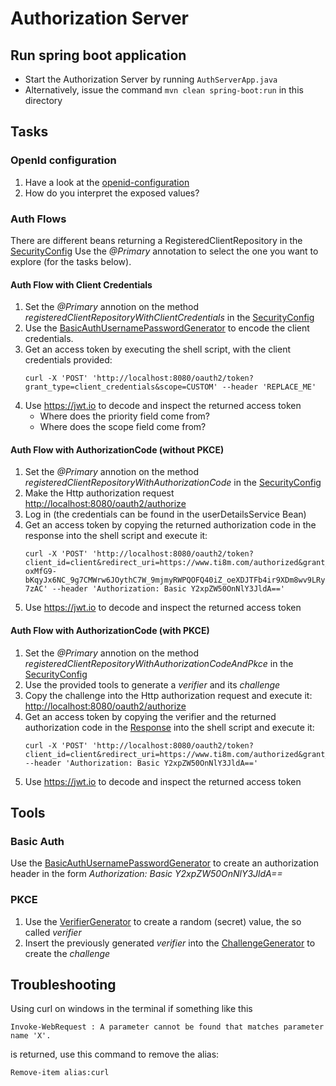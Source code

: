 # Authorization Server

## Run spring boot application

- Start the Authorization Server by running `AuthServerApp.java`
- Alternatively, issue the command `mvn clean spring-boot:run` in this directory

## Tasks
### OpenId configuration
1. Have a look at the [openid-configuration](http://localhost:8080/.well-known/openid-configuration)
2. How do you interpret the exposed values?

### Auth Flows
There are different beans returning a RegisteredClientRepository in the [SecurityConfig](src/main/java/ch/ti8m/academy/oauth2/web/SecurityConfig.java)
Use the <i>@Primary</i> annotation to select the one you want to explore (for the tasks below).

#### Auth Flow with Client Credentials
1. Set the <i>@Primary</i> annotion on the method <i>registeredClientRepositoryWithClientCredentials</i> in the [SecurityConfig](src/main/java/ch/ti8m/academy/oauth2/web/SecurityConfig.java)
2. Use the [BasicAuthUsernamePasswordGenerator](src/main/java/ch/ti8m/academy/oauth2/generate/BasicAuthUsernamePasswordGenerator.java) to encode the client credentials.
3. Get an access token by executing the shell script, with the client credentials provided:
   ```shell
   curl -X 'POST' 'http://localhost:8080/oauth2/token?grant_type=client_credentials&scope=CUSTOM' --header 'REPLACE_ME'
   ```
4. Use https://jwt.io to decode and inspect the returned access token
   - Where does the priority field come from?
   - Where does the scope field come from?

#### Auth Flow with AuthorizationCode (without PKCE)
1. Set the <i>@Primary</i> annotion on the method <i>registeredClientRepositoryWithAuthorizationCode</i> in the [SecurityConfig](src/main/java/ch/ti8m/academy/oauth2/web/SecurityConfig.java)
2. Make the Http authorization request [http://localhost:8080/oauth2/authorize](http://localhost:8080/oauth2/authorize?response_type=code&client_id=client&scope=openid&redirect_uri=https://www.ti8m.com/authorized)
3. Log in (the credentials can be found in the userDetailsService Bean)
4. Get an access token by copying the returned authorization code in the response into the shell script and execute it:
   ```shell
   curl -X 'POST' 'http://localhost:8080/oauth2/token?client_id=client&redirect_uri=https://www.ti8m.com/authorized&grant_type=authorization_code&code=qk2nxpEw67f8e-oxMfG9-bKqyJx6NC_9g7CMWrw6JOythC7W_9mjmyRWPQOFQ40iZ_oeXDJTFb4ir9XDm8wv9LRyQemv0W8l5zu4ChbiXJjRED73EdoKZQyT0lc-7zAC' --header 'Authorization: Basic Y2xpZW50OnNlY3JldA=='
   ```
5. Use https://jwt.io to decode and inspect the returned access token

#### Auth Flow with AuthorizationCode (with PKCE)
1. Set the <i>@Primary</i> annotion on the method <i>registeredClientRepositoryWithAuthorizationCodeAndPkce</i> in the [SecurityConfig](src/main/java/ch/ti8m/academy/oauth2/web/SecurityConfig.java)
2. Use the provided tools to generate a <i>verifier</i> and its <i>challenge</i>
3. Copy the challenge into the Http authorization request and execute it: [http://localhost:8080/oauth2/authorize](http:/localhost:8080/oauth2/authorize?response_type=code&client_id=client&scope=openid&redirect_uri=https://www.ti8m.com/authorized&code_challenge=h8_t7bWz0RJbadHxiORESYRq6RjdSK13SU_eUdrvzH4&code_challenge_method=S256)
4. Get an access token by copying the verifier and the returned authorization code in the [Response](https://www.ti8m.com/authorized?code=L0JHopvaOVbBU2CKx_5zjm0RzX8FbAS4ScsoPR2JUX4AitJ3tXtIV-973_BkMhTeRgmgv1ojUO23Lt08aHawOG77IghDRW4m-3efbWPzv024PO2ai6mCtrB3zu8MfDkd)
   into the shell script and execute it:
   ```shell
   curl -X 'POST' 'http://localhost:8080/oauth2/token?client_id=client&redirect_uri=https://www.ti8m.com/authorized&grant_type=authorization_code&code=REPLACE_ME&code_challenge_method=S256&code_verifier=REPLACE_ME' --header 'Authorization: Basic Y2xpZW50OnNlY3JldA=='
   ```
5. Use https://jwt.io to decode and inspect the returned access token

## Tools

### Basic Auth

Use the [BasicAuthUsernamePasswordGenerator](src/main/java/ch/ti8m/academy/oauth2/generate/BasicAuthUsernamePasswordGenerator.java) to create
an authorization header in the form <i>Authorization: Basic Y2xpZW50OnNlY3JldA==</i>

### PKCE

1. Use the [VerifierGenerator](src/main/java/ch/ti8m/academy/oauth2/generate/VerifierGenerator.java) to create a random (secret) value, the so called <i>verifier</i>
2. Insert the previously generated <i>verifier</i> into the [ChallengeGenerator](src/main/java/ch/ti8m/academy/oauth2/generate/ChallengeGenerator.java) to create the <i>challenge</i>

## Troubleshooting
Using curl on windows in the terminal if something like this
```
Invoke-WebRequest : A parameter cannot be found that matches parameter name 'X'.
```
is returned, use this command to remove the alias:
```
Remove-item alias:curl
```